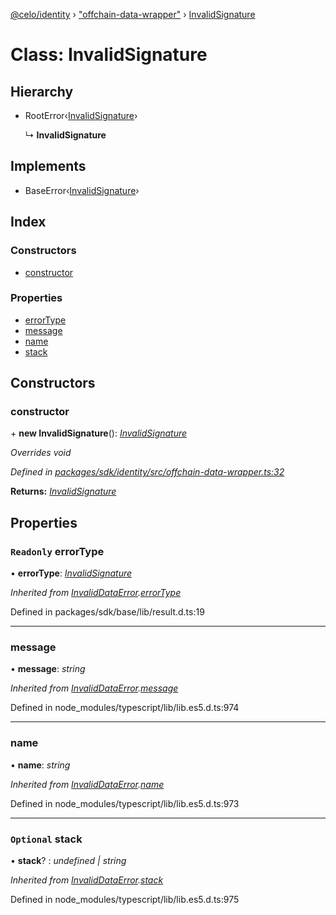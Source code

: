 [@celo/identity](../README.md) › ["offchain-data-wrapper"](../modules/_offchain_data_wrapper_.md) › [InvalidSignature](_offchain_data_wrapper_.invalidsignature.md)

# Class: InvalidSignature

## Hierarchy

* RootError‹[InvalidSignature](../enums/_offchain_data_wrapper_.offchainerrortypes.md#invalidsignature)›

  ↳ **InvalidSignature**

## Implements

* BaseError‹[InvalidSignature](../enums/_offchain_data_wrapper_.offchainerrortypes.md#invalidsignature)›

## Index

### Constructors

* [constructor](_offchain_data_wrapper_.invalidsignature.md#constructor)

### Properties

* [errorType](_offchain_data_wrapper_.invalidsignature.md#readonly-errortype)
* [message](_offchain_data_wrapper_.invalidsignature.md#message)
* [name](_offchain_data_wrapper_.invalidsignature.md#name)
* [stack](_offchain_data_wrapper_.invalidsignature.md#optional-stack)

## Constructors

###  constructor

\+ **new InvalidSignature**(): *[InvalidSignature](_offchain_data_wrapper_.invalidsignature.md)*

*Overrides void*

*Defined in [packages/sdk/identity/src/offchain-data-wrapper.ts:32](https://github.com/celo-org/celo-monorepo/blob/master/packages/sdk/identity/src/offchain-data-wrapper.ts#L32)*

**Returns:** *[InvalidSignature](_offchain_data_wrapper_.invalidsignature.md)*

## Properties

### `Readonly` errorType

• **errorType**: *[InvalidSignature](../enums/_offchain_data_wrapper_.offchainerrortypes.md#invalidsignature)*

*Inherited from [InvalidDataError](_offchain_accessors_errors_.invaliddataerror.md).[errorType](_offchain_accessors_errors_.invaliddataerror.md#readonly-errortype)*

Defined in packages/sdk/base/lib/result.d.ts:19

___

###  message

• **message**: *string*

*Inherited from [InvalidDataError](_offchain_accessors_errors_.invaliddataerror.md).[message](_offchain_accessors_errors_.invaliddataerror.md#message)*

Defined in node_modules/typescript/lib/lib.es5.d.ts:974

___

###  name

• **name**: *string*

*Inherited from [InvalidDataError](_offchain_accessors_errors_.invaliddataerror.md).[name](_offchain_accessors_errors_.invaliddataerror.md#name)*

Defined in node_modules/typescript/lib/lib.es5.d.ts:973

___

### `Optional` stack

• **stack**? : *undefined | string*

*Inherited from [InvalidDataError](_offchain_accessors_errors_.invaliddataerror.md).[stack](_offchain_accessors_errors_.invaliddataerror.md#optional-stack)*

Defined in node_modules/typescript/lib/lib.es5.d.ts:975
